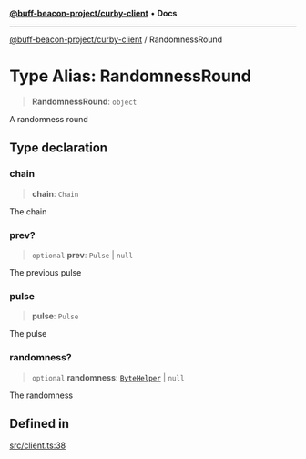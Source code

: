 [**@buff-beacon-project/curby-client**](../index.md) • **Docs**

***

[@buff-beacon-project/curby-client](../index.md) / RandomnessRound

# Type Alias: RandomnessRound

> **RandomnessRound**: `object`

A randomness round

## Type declaration

### chain

> **chain**: `Chain`

The chain

### prev?

> `optional` **prev**: `Pulse` \| `null`

The previous pulse

### pulse

> **pulse**: `Pulse`

The pulse

### randomness?

> `optional` **randomness**: [`ByteHelper`](ByteHelper.md) \| `null`

The randomness

## Defined in

[src/client.ts:38](https://github.com/buff-beacon-project/curby-js-client/blob/d961ea8fc79685bb955a01063f4c2d40db48941d/src/client.ts#L38)
